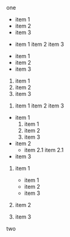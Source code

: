 one

- item 1
- item 2
- item 3

+ item 1
item 2
item 3

* item 1
* item 2
* item 3

1. item 1
2. item 2
3. item 3

1) item 1
item 2
item 3

* item 1
  1. item 1
  2. item 2
  3. item 3
* item 2
  * item 2.1
item 2.1
* item 3

1. item 1
   * item 1
   * item 2
   * item 3

2. item 2
3. item 3

two
